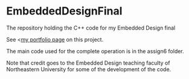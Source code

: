 # EmbeddedDesignFinal
The repository holding the C++ code for my Embedded Design final

See <<a href="https://gajjara.github.io/embedded_design/">my portfolio page</a> on this project.

The main code used for the complete operation is in the assign6 folder.

Note that credit goes to the Embedded Design teaching faculty of Northeastern University for some of the development of the code.
